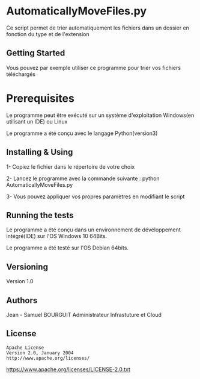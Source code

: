 # AutomaticallyMoveFiles.py
Ce script permet de trier automatiquement les fichiers dans un dossier en fonction du type et de l'extension 

## Getting Started
Vous pouvez par exemple utiliser ce programme pour trier vos fichiers téléchargés

# Prerequisites
Le programme peut être exécuté  sur un système d'exploitation Windows(en utilisant un IDE) ou Linux

Le programme a été conçu avec le langage Python(version3)

## Installing & Using
1- Copiez le fichier dans le répertoire de votre choix

2- Lancez le programme avec la commande suivante : python AutomaticallyMoveFiles.py

3- Vous pouvez appliquer vos propres paramètres en modifiant le script

## Running the tests
Le programme a été conçu dans un environnement de développement intégré(IDE) sur l'OS Windows 10 64Bits.

Le programme a été testé sur l'OS Debian 64bits.

## Versioning
Version 1.0 

## Authors
Jean - Samuel BOURGUIT
Administrateur Infrastuture et Cloud
## License
    Apache License
    Version 2.0, January 2004
    http://www.apache.org/licenses/
https://www.apache.org/licenses/LICENSE-2.0.txt
